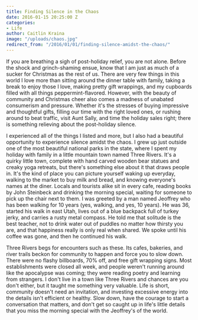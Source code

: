 ```yaml
---
title: Finding Silence in the Chaos
date: 2016-01-15 20:25:00 Z
categories:
- Life
author: Caitlin Kraina
image: "/uploads/chaos.jpg"
redirect_from: "/2016/01/01/finding-silence-amidst-the-chaos/"
---
```


If you are breathing a sigh of post-holiday relief, you are not alone. Before the shock and grinch-shaming ensue, know that I am just as much of a sucker for Christmas as the rest of us. There are very few things in this world I love more than sitting around the dinner table with family, taking a break to enjoy those I love, making pretty gift wrappings, and my cupboards filled with all things peppermint-flavored. However, with the beauty of community and Christmas cheer also comes a madness of unabated consumerism and pressure. Whether it's the stresses of buying impressive and thoughtful gifts, filling our time with the right loved ones, or rushing around to beat traffic, visit Aunt Sally, and time the holiday sales right; there is something relieving about the post-holiday silence.

<!-- more -->

I experienced all of the things I listed and more, but I also had a beautiful opportunity to experience silence amidst the chaos. I grew up just outside one of the most beautiful national parks in the state, where I spent my holiday with family in a little mountain town named Three Rivers. It's a quirky little town, complete with hand carved wooden bear statues and creaky yoga retreats, but there's something else about it that draws people in. It's the kind of place you can picture yourself waking up everyday, walking to the market to buy milk and bread, and knowing everyone's names at the diner. Locals and tourists alike sit in every cafe, reading books by John Steinbeck and drinking the morning special, waiting for someone to pick up the chair next to them. I was greeted by a man named Jeoffrey who has been walking for 10 years (yes, walking, and yes, 10 years). He was 36, started his walk in east Utah, lives out of a blue backpack full of turkey jerky, and carries a rusty metal compass. He told me that solitude is the best teacher, not to drink water out of puddles no matter how thirsty you are, and that happiness really is only real when shared. We spoke until his coffee was gone, and then he continued his walk.

Three Rivers begs for encounters such as these. Its cafes, bakeries, and river trails beckon for community to happen and force you to slow down. There were no flashy billboards, 70% off, and free gift wrapping signs. Most establishments were closed all week, and people weren't running around like the apocalypse was coming; they were reading poetry and learning from strangers. I don't live in a town like Three Rivers and chances are you don't either, but it taught me something very valuable. Life is short, community doesn't need an invitation, and investing excessive energy into the details isn't efficient or healthy. Slow down, have the courage to start a conversation that matters, and don't get so caught up in life's little details that you miss the morning special with the Jeoffrey's of the world.
